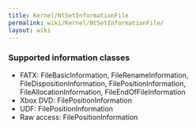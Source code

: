 ```yaml
---
title: Kernel/NtSetInformationFile
permalink: wiki/Kernel/NtSetInformationFile/
layout: wiki
---
```


### Supported information classes

-   FATX: FileBasicInformation, FileRenameInformation,
    FileDispositionInformation, FilePositionInformation,
    FileAllocationInformation, FileEndOfFileInformation
-   Xbox DVD: FilePositionInformation
-   UDF: FilePositionInformation
-   Raw access: FilePositionInformation

